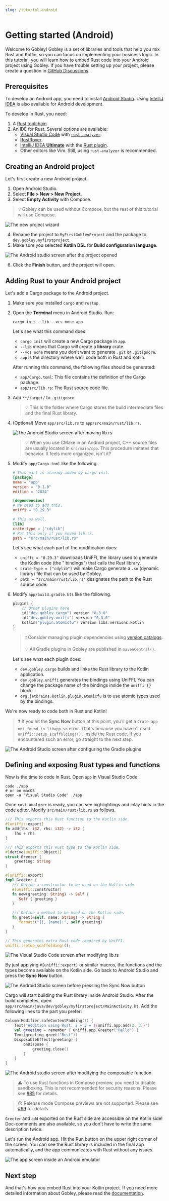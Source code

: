 ```yaml
---
slug: /tutorial-android
---
```


# Getting started (Android)

Welcome to Gobley! Gobley is a set of libraries and tools that help you mix Rust and Kotlin, so you
can focus on implementing your business logic. In this tutorial, you will learn how to embed Rust
code into your Android project using Gobley. If you have trouble setting up your project, please
create a question in [GitHub Discussions](https://github.com/gobley/gobley/discussions).

## Prerequisites

To develop an Android app, you need to
install [Android Studio](https://developer.android.com/studio).
Using [IntelliJ IDEA](https://www.jetbrains.com/idea/download) is also available for Android
development.

To develop in Rust, you need:

1. A [Rust toolchain](https://www.rust-lang.org/tools/install).
2. An IDE for Rust. Several options are available:
    - [Visual Studio Code](https://code.visualstudio.com/) with [
      `rust-analyzer`](https://marketplace.visualstudio.com/items?itemName=rust-lang.rust-analyzer).
    - [RustRover](https://www.jetbrains.com/rust).
    - [IntelliJ IDEA **Ultimate**](https://www.jetbrains.com/idea/download) with
      the [Rust plugin](https://www.jetbrains.com/help/idea/rust-plugin.html).
    - Other editors like Vim. Still, using `rust-analyzer` is recommended.

## Creating an Android project

Let's first create a new Android project.

1. Open Android Studio.
2. Select **File > New > New Project**.
3. Select **Empty Activity** with Compose.

> :bulb: Gobley can be used without Compose, but the rest of this tutorial will use Compose.

![The new project wizard](./1-tutorial-android/img-1.png)

4. Rename the project to `MyFirstGobleyProject` and the package to `dev.gobley.myfirstproject`.
5. Make sure you selected **Kotlin DSL** for **Build configuration language**.

![The Android studio screen after the project opened](./1-tutorial-android/img-2.png)

6. Click the **Finish** button, and the project will open.

## Adding Rust to your Android project

Let's add a Cargo package to the Android project.

1. Make sure you installed `cargo` and `rustup`.
2. Open the **Terminal** menu in Android Studio. Run:

   ```shell
   cargo init --lib --vcs none app
   ```

   Let's see what this command does:

    - `cargo init` will create a new Cargo package in `app`.
    - `--lib` means that Cargo will create a **library** crate.
    - `--vcs none` means you don't want to generate `.git` or `.gitignore`.
    - `app` is the directory where we'll code both in Rust and Kotlin.

   After running this command, the following files should be generated:

    - `app/Cargo.toml`: This file contains the definition of the Cargo package.
    - `app/src/lib.rs`: The Rust source code file.

3. Add `**/target/` to `.gitignore`.

   > :bulb: This is the folder where Cargo stores the build intermediate files and the final Rust
   > library.

4. (Optional) Move `app/src/lib.rs` to `app/src/main/rust/lib.rs`.

   ![The Android Studio screen after moving lib.rs](./1-tutorial-android/img-3.png)

   > :bulb: When you use CMake in an Android project, C++ source files are usually located in
   > `src/main/cpp`. This procedure imitates that behavior. It feels more organized, isn't it?

5. Modify `app/Cargo.toml` like the following.

   ```toml
   # This part is already added by cargo init.
   [package]
   name = "app"
   version = "0.1.0"
   edition = "2024"

   [dependencies]
   # We need to add this.
   uniffi = "0.29.3"

   # This as well.
   [lib]
   crate-type = ["cdylib"]
   # Put this only if you moved lib.rs.
   path = "src/main/rust/lib.rs"
   ```

   Let's see what each part of the modification does:

    - `uniffi = "0.29.3"` downloads UniFFI, the library used to generate the Kotlin code (the "
      bindings") that calls the Rust library.
    - `crate-type = ["cdylib"]` will make Cargo generate a `.so` (dynamic library) file that can be
      used by Gobley.
    - `path = "src/main/rust/lib.rs"` designates the path to the Rust source code.

6. Modify `app/build.gradle.kts` like the following.

   ```kotlin
   plugins {
       // Other plugins here
       id("dev.gobley.cargo") version "0.3.0"
       id("dev.gobley.uniffi") version "0.3.0"
       kotlin("plugin.atomicfu") version libs.versions.kotlin
   }
   ```

   > :exclamation: Consider managing plugin dependencies using
   > [version catalogs](https://docs.gradle.org/current/userguide/version_catalogs.html).
   >
   > :bulb: All Gradle plugins in Gobley are published in `mavenCentral()`.

   Let's see what each plugin does:

    - `dev.gobley.cargo` builds and links the Rust library to the Kotlin application.
    - `dev.gobley.uniffi` generates the bindings using UniFFI. You can change the package name of
      the bindings inside the `uniffi {}` block.
    - `org.jetbrains.kotlin.plugin.atomicfu` is to use atomic types used by the bindings.

We're now ready to code both in Rust and Kotlin!

> :question: If you hit the **Sync Now** button at this point, you'll get a
> `Crate app not found in libapp.so` error. That's because you haven't used
> `uniffi::setup_scaffolding!();` inside the Rust code. If you encountered such an error, go
> straight to the next step.

![The Android Studio screen after configuring the Gradle plugins](./1-tutorial-android/img-4.png)

## Defining and exposing Rust types and functions

Now is the time to code in Rust. Open `app` in Visual Studio Code.

```shell
code ./app
# or on macOS
open -a "Visual Studio Code" ./app
```

Once `rust-analyzer` is ready, you can see highlightings and inlay hints in the code editor. Modify
`src/main/rust/lib.rs` as follows.

```rust
/// This exports this Rust function to the Kotlin side.
#[uniffi::export]
fn add(lhs: i32, rhs: i32) -> i32 {
    lhs + rhs
}

/// This exports this Rust type to the Kotlin side.
#[derive(uniffi::Object)]
struct Greeter {
    greeting: String
}

#[uniffi::export]
impl Greeter {
   /// Define a constructor to be used on the Kotlin side.
   #[uniffi::constructor]
   fn new(greeting: String) -> Self {
      Self { greeting }
   }

   /// Define a method to be used on the Kotlin side.
   fn greet(&self, name: String) -> String {
      format!("{}, {name}!", self.greeting)
   }
}

// This generates extra Rust code required by UniFFI.
uniffi::setup_scaffolding!();
```

![The Visual Studio Code screen after modifying lib.rs](./1-tutorial-android/img-5.png)

By just applying `#[uniffi::export]` or similar macros, the functions and the types become available
on the Kotlin side. Go back to Android Studio and press the **Sync Now** button.

![The Android Studio screen before pressing the Sync Now button](./1-tutorial-android/img-6.png)

Cargo will start building the Rust library inside Android Studio. After the build completes, open
`app/src/main/java/dev/gobley/myfirstproject/MainActivity.kt`. Add the following lines to the part
you prefer:

```kotlin
Column(Modifier.safeContentPadding()) {
    Text("Addition using Rust: 2 + 3 = ${uniffi.app.add(2, 3)}")
    val greeting = remember { uniffi.app.Greeter("Hello") }
    Text(greeting.greet("Rust"))
    DisposableEffect(greeting) {
        onDispose {
            greeting.close()
        }
    }
}
```

![The Android studio screen after modifying the composable function](./1-tutorial-android/img-7.png)

> :warning: To use Rust functions in Compose preview, you need to disable sandboxing. This is not
> recommended for security reasons. Please see [#85](https://github.com/gobley/gobley/issues/85) for
> details.

> :cry: Release mode Compose previews are not supported. Please
> see [#99](https://github.com/gobley/gobley/issues/99) for details.

`Greeter` and `add` exported on the Rust side are accessible on the Kotlin side! Doc-comments are
also available, so you don't have to write the same description twice.

Let's run the Android app. Hit the Run button on the upper right corner of the screen. You can see
the Rust library is included in the final app automatically, and the app communicates with Rust
without any issues.

![The app screen inside an Android emulator](./1-tutorial-android/img-8.png)

## Next step

And that's how you embed Rust into your Kotlin project. If you need more detailed information about
Gobley, please read the [documentation](../docs/0-overview.md).